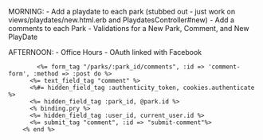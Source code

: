 MORNING:
    - Add a playdate to each park (stubbed out - just work on views/playdates/new.html.erb and PlaydatesController#new)
    - Add a comments to each Park
    - Validations for a New Park, Comment, and New PlayDate 

AFTERNOON:
    - Office Hours
    - OAuth linked with Facebook



            <%= form_tag "/parks/:park_id/comments", :id => 'comment-form', :method => :post do %>
          <%= text_field_tag "comment" %>
          <%#= hidden_field_tag :authenticity_token, cookies.authenticate %>
          <%= hidden_field_tag :park_id, @park.id %>
          <% binding.pry %>
          <%= hidden_field_tag :user_id, current_user.id %>
          <%= submit_tag "comment", :id => "submit-comment"%>
        <% end %>